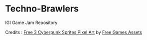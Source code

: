 # Techno-Brawlers
 IGI Game Jam Repository

Credits :
[Free 3 Cyberpunk Sprites Pixel Art](https://free-game-assets.itch.io/free-3-cyberpunk-sprites-pixel-art) by [Free Games Assets](https://free-game-assets.itch.io/)
